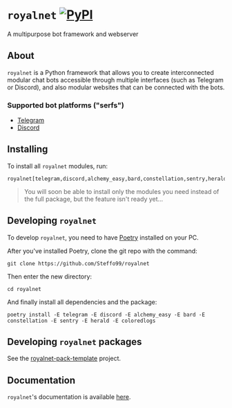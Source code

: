 # `royalnet` [![PyPI](https://img.shields.io/pypi/v/royalnet.svg)](https://pypi.org/project/royalnet/)

A multipurpose bot framework and webserver

## About

`royalnet` is a Python framework that allows you to create interconnected modular chat bots accessible through multiple interfaces (such as Telegram or Discord), and also modular websites that can be connected with the bots.

### Supported bot platforms ("serfs")

- [Telegram](https://core.telegram.org/bots)
- [Discord](https://discordapp.com/developers/docs/)

## Installing

To install all `royalnet` modules, run:

```
royalnet[telegram,discord,alchemy_easy,bard,constellation,sentry,herald,coloredlogs]
```

> You will soon be able to install only the modules you need instead of the full package, but the feature isn't ready yet...

## Developing `royalnet`

To develop `royalnet`, you need to have [Poetry](https://poetry.eustace.io/) installed on your PC.

After you've installed Poetry, clone the git repo with the command:

```
git clone https://github.com/Steffo99/royalnet
```

Then enter the new directory:

```
cd royalnet
```

And finally install all dependencies and the package:

```
poetry install -E telegram -E discord -E alchemy_easy -E bard -E constellation -E sentry -E herald -E coloredlogs
```

## Developing `royalnet` packages

See the [royalnet-pack-template](https://github.com/Steffo99/royalnet-pack-template) project.

## Documentation

`royalnet`'s documentation is available [here](https://gh.steffo.eu/royalnet).
